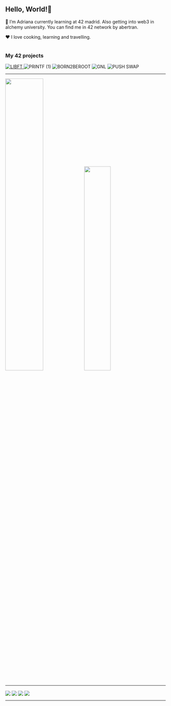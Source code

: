 ## Hello, World!👋

🌱 I’m Adriana currently learning at 42 madrid. Also getting into web3 in alchemy university.
You can find me in 42 network by abertran.

❤️ I love cooking, learning and travelling.
<br><br>

### My 42 projects

<a href="https://github.com/abeph00/Libft">![LIBFT](https://user-images.githubusercontent.com/114256637/224361246-63a40c18-e5af-420d-ae0c-2aae92d9cf9d.png) </a>
![PRINTF (1)](https://user-images.githubusercontent.com/114256637/224360486-4d1d1204-d742-47f5-96f6-cac2fe01f556.png)
![BORN2BEROOT](https://user-images.githubusercontent.com/114256637/224364423-495f0379-814c-479b-a6f7-50c7a1a1429c.png)
![GNL](https://user-images.githubusercontent.com/114256637/224359391-741e2e4c-0976-4da2-aace-8e3dbf0f46eb.png)
![PUSH SWAP](https://user-images.githubusercontent.com/114256637/224359793-c8012566-578c-4a03-af3a-f5451c48562d.png)

-----

<p align="left">
  <img src="https://github-readme-stats-eight-virid.vercel.app/api?username=abeph00&count_private=true&theme=calm&show_icons=true" width="48.5%"/>
  <img src="https://github-readme-stats-eight-virid.vercel.app/api/top-langs/?username=abeph00&layout=compact&count_private=false&theme=calm&show_icons=true" width="40.55%"/>
 </p>

----
[<img align="center" src="https://img.shields.io/badge/LinkedIn-0077B5?style=for-the-badge&logo=linkedin&logoColor=white"/>](https://www.linkedin.com/in/adriana-bertrand-puche-a22639226/) 
[<img align="center" src="https://img.shields.io/badge/42-000000.svg?style=for-the-badge&logo=42&logoColor=white"/>](https://profile.intra.42.fr/users/abertran)
[<img align="center" src="https://img.shields.io/badge/Gmail-EA4335.svg?style=for-the-badge&logo=Gmail&logoColor=white" />](abertran@student.42madrid.com)
[<img align="center" src="https://img.shields.io/badge/Discord-5865F2.svg?style=for-the-badge&logo=Discord&logoColor=white"/>]()

----
